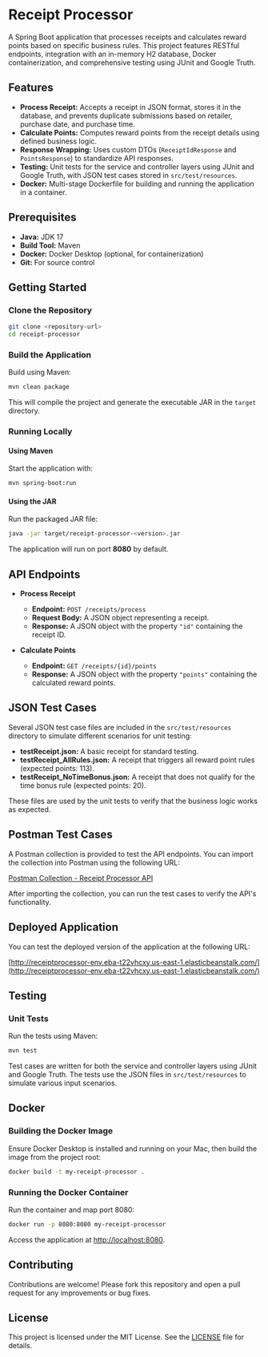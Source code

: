 # Receipt Processor

A Spring Boot application that processes receipts and calculates reward points based on specific business rules. This project features RESTful endpoints, integration with an in-memory H2 database, Docker containerization, and comprehensive testing using JUnit and Google Truth.

## Features

- **Process Receipt:** Accepts a receipt in JSON format, stores it in the database, and prevents duplicate submissions based on retailer, purchase date, and purchase time.
- **Calculate Points:** Computes reward points from the receipt details using defined business logic.
- **Response Wrapping:** Uses custom DTOs (`ReceiptIdResponse` and `PointsResponse`) to standardize API responses.
- **Testing:** Unit tests for the service and controller layers using JUnit and Google Truth, with JSON test cases stored in `src/test/resources`.
- **Docker:** Multi-stage Dockerfile for building and running the application in a container.

## Prerequisites

- **Java:** JDK 17
- **Build Tool:** Maven
- **Docker:** Docker Desktop (optional, for containerization)
- **Git:** For source control

## Getting Started

### Clone the Repository

```bash
git clone <repository-url>
cd receipt-processor
```

### Build the Application

Build using Maven:

```bash
mvn clean package
```

This will compile the project and generate the executable JAR in the `target` directory.

### Running Locally

#### Using Maven

Start the application with:

```bash
mvn spring-boot:run
```

#### Using the JAR

Run the packaged JAR file:

```bash
java -jar target/receipt-processor-<version>.jar
```

The application will run on port **8080** by default.

## API Endpoints

- **Process Receipt**
  - **Endpoint:** `POST /receipts/process`
  - **Request Body:** A JSON object representing a receipt.
  - **Response:** A JSON object with the property `"id"` containing the receipt ID.

- **Calculate Points**
  - **Endpoint:** `GET /receipts/{id}/points`
  - **Response:** A JSON object with the property `"points"` containing the calculated reward points.

## JSON Test Cases

Several JSON test case files are included in the `src/test/resources` directory to simulate different scenarios for unit testing:

- **testReceipt.json:** A basic receipt for standard testing.
- **testReceipt_AllRules.json:** A receipt that triggers all reward point rules (expected points: 113).
- **testReceipt_NoTimeBonus.json:** A receipt that does not qualify for the time bonus rule (expected points: 20).

These files are used by the unit tests to verify that the business logic works as expected.

## Postman Test Cases

A Postman collection is provided to test the API endpoints. You can import the collection into Postman using the following URL:

[Postman Collection - Receipt Processor API](https://elements.getpostman.com/redirect?entityId=31906088-0206804c-40ea-42b4-b590-1f6f608aba7e&entityType=collection)

After importing the collection, you can run the test cases to verify the API's functionality.

## Deployed Application

You can test the deployed version of the application at the following URL:

[http://receiptprocessor-env.eba-t22vhcxy.us-east-1.elasticbeanstalk.com/](http://receiptprocessor-env.eba-t22vhcxy.us-east-1.elasticbeanstalk.com/)

## Testing

### Unit Tests

Run the tests using Maven:

```bash
mvn test
```

Test cases are written for both the service and controller layers using JUnit and Google Truth. The tests use the JSON files in `src/test/resources` to simulate various input scenarios.

## Docker

### Building the Docker Image

Ensure Docker Desktop is installed and running on your Mac, then build the image from the project root:

```bash
docker build -t my-receipt-processor .
```

### Running the Docker Container

Run the container and map port 8080:

```bash
docker run -p 8080:8080 my-receipt-processor
```

Access the application at [http://localhost:8080](http://localhost:8080).

## Contributing

Contributions are welcome! Please fork this repository and open a pull request for any improvements or bug fixes.

## License

This project is licensed under the MIT License. See the [LICENSE](LICENSE) file for details.
